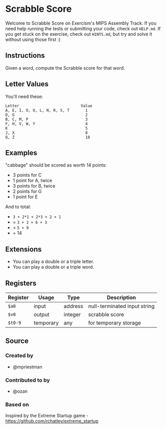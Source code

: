 # Scrabble Score

Welcome to Scrabble Score on Exercism's MIPS Assembly Track.
If you need help running the tests or submitting your code, check out `HELP.md`.
If you get stuck on the exercise, check out `HINTS.md`, but try and solve it without using those first :)

## Instructions

Given a word, compute the Scrabble score for that word.

## Letter Values

You'll need these:

```text
Letter                           Value
A, E, I, O, U, L, N, R, S, T       1
D, G                               2
B, C, M, P                         3
F, H, V, W, Y                      4
K                                  5
J, X                               8
Q, Z                               10
```

## Examples

"cabbage" should be scored as worth 14 points:

- 3 points for C
- 1 point for A, twice
- 3 points for B, twice
- 2 points for G
- 1 point for E

And to total:

- `3 + 2*1 + 2*3 + 2 + 1`
- = `3 + 2 + 6 + 3`
- = `5 + 9`
- = 14

## Extensions

- You can play a double or a triple letter.
- You can play a double or a triple word.

## Registers

| Register | Usage     | Type    | Description                  |
| -------- | --------- | ------- | ---------------------------- |
| `$a0`    | input     | address | null-terminated input string |
| `$v0`    | output    | integer | scrabble score               |
| `$t0-9`  | temporary | any     | for temporary storage        |

## Source

### Created by

- @mpriestman

### Contributed to by

- @ozan

### Based on

Inspired by the Extreme Startup game - https://github.com/rchatley/extreme_startup